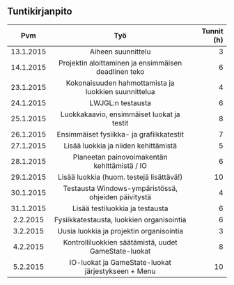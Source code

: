 ## Tuntikirjanpito

| Pvm       | Työ                                                  | Tunnit (h)  |
| :-------: |:----------------------------------------------------:| -----------:|
| 13.1.2015 | Aiheen suunnittelu                                   |           3 |
| 14.1.2015 | Projektin aloittaminen ja ensimmäisen deadlinen teko |           6 |
| 23.1.2015 | Kokonaisuuden hahmottamista ja luokkien suunnittelua |           4 |
| 24.1.2015 | LWJGL:n testausta                                    |           6 |
| 25.1.2015 | Luokkakaavio, ensimmäiset luokat ja testit           |           8 |
| 26.1.2015 | Ensimmäiset fysiikka- ja grafiikkatestit             |           7 |
| 27.1.2015 | Lisää luokkia ja niiden kehittämistä                 |           5 |
| 28.1.2015 | Planeetan painovoimakentän kehittämistä / IO         |           6 |   
| 29.1.2015 | Lisää luokkia (huom. testejä lisättävä!)             |          10 | 
| 30.1.2015 | Testausta Windows-ympäristössä, ohjeiden päivitystä  |           4 |
| 31.1.2015 | Lisää testiluokkia ja testausta                      |           6 |
|  2.2.2015 | Fysiikkatestausta, luokkien organisointia            |           6 |
|  3.2.2015 | Uusia luokkia ja projektin organisointia             |           3 |
|  4.2.2015 | Kontrolliluokkien säätämistä, uudet GameState-luokat |           8 |
|  5.2.2015 | IO-luokat ja GameState-luokat järjestykseen + Menu   |          10 |

